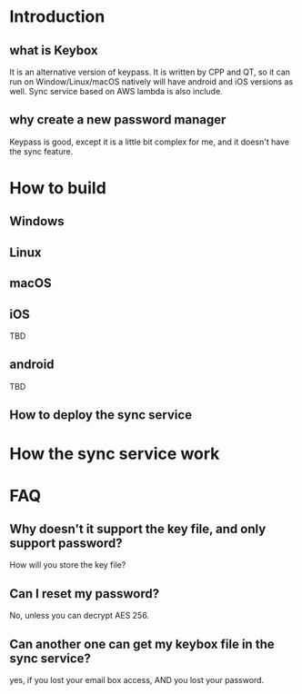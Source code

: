 # Introduction
## what is Keybox
It is an alternative version of keypass. It is written by CPP and QT, so it can run on Window/Linux/macOS natively 
will have android and iOS versions as well. Sync service based on AWS lambda is also include. 

## why create a new password manager
Keypass is good, except it is a little bit complex for me, and it doesn't have the sync feature.

# How to build
## Windows 

## Linux 

## macOS

## iOS
TBD

## android
TBD

## How to deploy the sync service

# How the sync service work


# FAQ

## Why doesn't it support the key file, and only support password? 
How will you store the key file? 

## Can I reset my password? 
No, unless you can decrypt AES 256. 

## Can another one can get my keybox file in the sync service? 
yes, if you lost your email box access, AND you lost your password. 

